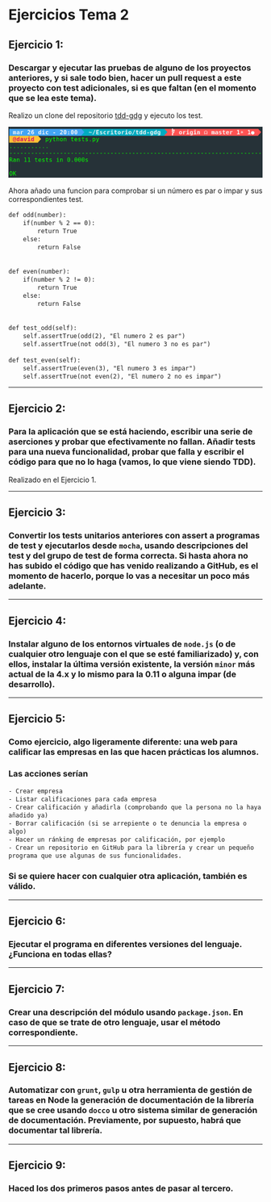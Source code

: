 # Ejercicios Tema 2

## Ejercicio 1:

### Descargar y ejecutar las pruebas de alguno de los proyectos anteriores, y si sale todo bien, hacer un pull request a este proyecto con test adicionales, si es que faltan (en el momento que se lea este tema).

Realizo un clone del repositorio [tdd-gdg](https://github.com/JJ/tdd-gdg) y ejecuto los test.

![1](Imagenes/Tema_2/1.png)

Ahora añado una funcion para comprobar si un número es par o impar y sus correspondientes test.

```
def odd(number):
    if(number % 2 == 0):
        return True
    else:
        return False


def even(number):
    if(number % 2 != 0):
        return True
    else:
        return False


def test_odd(self):
    self.assertTrue(odd(2), "El numero 2 es par")
    self.assertTrue(not odd(3), "El numero 3 no es par")

def test_even(self):
    self.assertTrue(even(3), "El numero 3 es impar")
    self.assertTrue(not even(2), "El numero 2 no es impar")

```

--------------------------------------------------------------------------------

## Ejercicio 2:

### Para la aplicación que se está haciendo, escribir una serie de aserciones y probar que efectivamente no fallan. Añadir tests para una nueva funcionalidad, probar que falla y escribir el código para que no lo haga (vamos, lo que viene siendo TDD).

Realizado en el Ejercicio 1.

--------------------------------------------------------------------------------

## Ejercicio 3:

### Convertir los tests unitarios anteriores con assert a programas de test y ejecutarlos desde `mocha`, usando descripciones del test y del grupo de test de forma correcta. Si hasta ahora no has subido el código que has venido realizando a GitHub, es el momento de hacerlo, porque lo vas a necesitar un poco más adelante.

--------------------------------------------------------------------------------

## Ejercicio 4:

### Instalar alguno de los entornos virtuales de `node.js` (o de cualquier otro lenguaje con el que se esté familiarizado) y, con ellos, instalar la última versión existente, la versión `minor` más actual de la 4.x y lo mismo para la 0.11 o alguna impar (de desarrollo).

--------------------------------------------------------------------------------

## Ejercicio 5:

### Como ejercicio, algo ligeramente diferente: una web para calificar las empresas en las que hacen prácticas los alumnos.

### Las acciones serían

```
- Crear empresa
- Listar calificaciones para cada empresa
- Crear calificación y añadirla (comprobando que la persona no la haya añadido ya)
- Borrar calificación (si se arrepiente o te denuncia la empresa o algo)
- Hacer un ránking de empresas por calificación, por ejemplo
- Crear un repositorio en GitHub para la librería y crear un pequeño programa que use algunas de sus funcionalidades.
```

### Si se quiere hacer con cualquier otra aplicación, también es válido.

--------------------------------------------------------------------------------

## Ejercicio 6:

### Ejecutar el programa en diferentes versiones del lenguaje. ¿Funciona en todas ellas?

--------------------------------------------------------------------------------

## Ejercicio 7:

### Crear una descripción del módulo usando `package.json`. En caso de que se trate de otro lenguaje, usar el método correspondiente.

--------------------------------------------------------------------------------

## Ejercicio 8:

### Automatizar con `grunt`, `gulp` u otra herramienta de gestión de tareas en Node la generación de documentación de la librería que se cree usando `docco` u otro sistema similar de generación de documentación. Previamente, por supuesto, habrá que documentar tal librería.

--------------------------------------------------------------------------------

## Ejercicio 9:

### Haced los dos primeros pasos antes de pasar al tercero.
